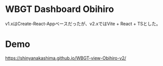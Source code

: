 # WBGT Dashboard Obihiro
v1.xはCreate-React-Appベースだったが、v2.xではVite + React + TSとした。

# Demo
https://shinyanakashima.github.io/WBGT-view-Obihiro-v2/
